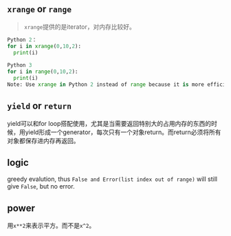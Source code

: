 ## `xrange` or `range`
> `xrange`提供的是iterator，对内存比较好。
```python
Python 2：
for i in xrange(0,10,2):
  print(i)
  
Python 3
for i in range(0,10,2):
  print(i)
Note: Use xrange in Python 2 instead of range because it is more efficient as it generates an iterable object, and not the whole list.
```

## `yield` or `return`
yield可以和for loop搭配使用，尤其是当需要返回特别大的占用内存的东西的时候，用yield形成一个generator，每次只有一个对象return。而return必须将所有对象都保存进内存再返回。

## logic
greedy evalution, thus `False and Error(list index out of range)` will still give `False`, but no error.

## power
用`x**2`来表示平方。而不是`x^2`。